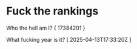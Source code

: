 # Fuck the rankings

Who the hell am I?
{ 17384201 }

What fucking year is it?
[ 2025-04-13T17:33:20Z ]
